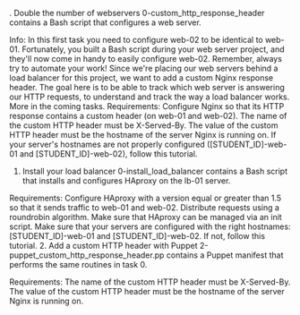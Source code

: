 . Double the number of webservers
0-custom_http_response_header contains a Bash script that configures a web server.

Info:
In this first task you need to configure web-02 to be identical to web-01. Fortunately, you built a Bash script during your web server project, and they'll now come in handy to easily configure web-02. Remember, always try to automate your work!
Since we're placing our web servers behind a load balancer for this project, we want to add a custom Nginx response header. The goal here is to be able to track which web server is answering our HTTP requests, to understand and track the way a load balancer works. More in the coming tasks.
Requirements:
Configure Nginx so that its HTTP response contains a custom header (on web-01 and web-02).
The name of the custom HTTP header must be X-Served-By.
The value of the custom HTTP header must be the hostname of the server Nginx is running on.
If your server's hostnames are not properly configured ([STUDENT_ID]-web-01 and [STUDENT_ID]-web-02), follow this tutorial.
 1. Install your load balancer
0-install_load_balancer contains a Bash script that installs and configures HAproxy on the lb-01 server.

Requirements:
Configure HAproxy with a version equal or greater than 1.5 so that it sends traffic to web-01 and web-02.
Distribute requests using a roundrobin algorithm.
Make sure that HAproxy can be managed via an init script.
Make sure that your servers are configured with the right hostnames: [STUDENT_ID]-web-01 and [STUDENT_ID]-web-02. If not, follow this tutorial.
 2. Add a custom HTTP header with Puppet
2-puppet_custom_http_response_header.pp contains a Puppet manifest that performs the same routines in task 0.

Requirements:
The name of the custom HTTP header must be X-Served-By.
The value of the custom HTTP header must be the hostname of the server Nginx is running on.
